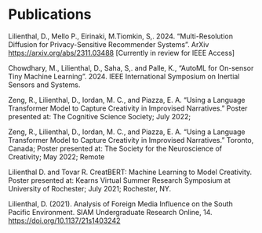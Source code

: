 
# Publications

Lilienthal, D., Mello P., Eirinaki, M.Tiomkin, S,. 2024. “Multi-Resolution Diffusion for Privacy-Sensitive Recommender Systems”. ArXiv https://arxiv.org/abs/2311.03488  [Currently in review for IEEE Access]

Chowdhary, M., Lilienthal, D., Saha, S,. and Palle, K., “AutoML for On-sensor Tiny Machine Learning”. 2024. IEEE International Symposium on Inertial Sensors and Systems.

Zeng, R., Lilienthal, D., Iordan, M. C., and Piazza, E. A. “Using a Language Transformer Model to Capture Creativity in Improvised Narratives.” Poster presented at: The Cognitive Science Society; July 2022; 

Zeng, R., Lilienthal, D., Iordan, M. C., and Piazza, E. A. “Using a Language Transformer Model to Capture Creativity in Improvised Narratives.” Toronto, Canada; Poster presented at: The Society for the Neuroscience of Creativity; May 2022; Remote

Lilienthal D. and Tovar R. CreatBERT: Machine Learning to Model Creativity. Poster presented at: Kearns Virtual Summer Research Symposium at University of Rochester; July 2021; Rochester, NY.

Lilienthal, D. (2021). Analysis of Foreign Media Influence on the South Pacific Environment. SIAM Undergraduate Research Online, 14. https://doi.org/10.1137/21s1403242

